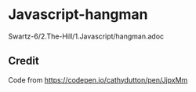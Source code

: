 # Javascript-hangman
Swartz-6/2.The-Hill/1.Javascript/hangman.adoc

## Credit

Code from https://codepen.io/cathydutton/pen/JjpxMm
